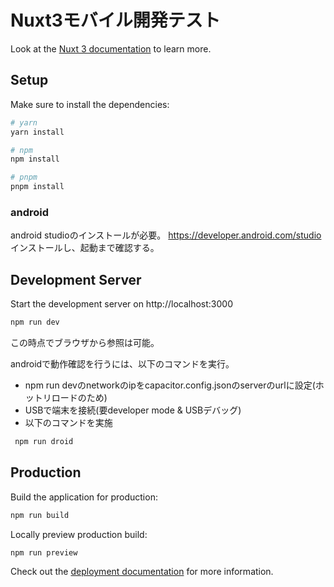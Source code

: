 # Nuxt3モバイル開発テスト

Look at the [Nuxt 3 documentation](https://nuxt.com/docs/getting-started/introduction) to learn more.

## Setup

Make sure to install the dependencies:

```bash
# yarn
yarn install

# npm
npm install

# pnpm
pnpm install
```
### android
android studioのインストールが必要。 https://developer.android.com/studio
インストールし、起動まで確認する。

## Development Server

Start the development server on http://localhost:3000

```bash
npm run dev
```
この時点でブラウザから参照は可能。

androidで動作確認を行うには、以下のコマンドを実行。
- npm run devのnetworkのipをcapacitor.config.jsonのserverのurlに設定(ホットリロードのため)
- USBで端末を接続(要developer mode & USBデバッグ) 
- 以下のコマンドを実施
```bash
 npm run droid
``` 

## Production

Build the application for production:

```bash
npm run build
```

Locally preview production build:

```bash
npm run preview
```

Check out the [deployment documentation](https://nuxt.com/docs/getting-started/deployment) for more information.
